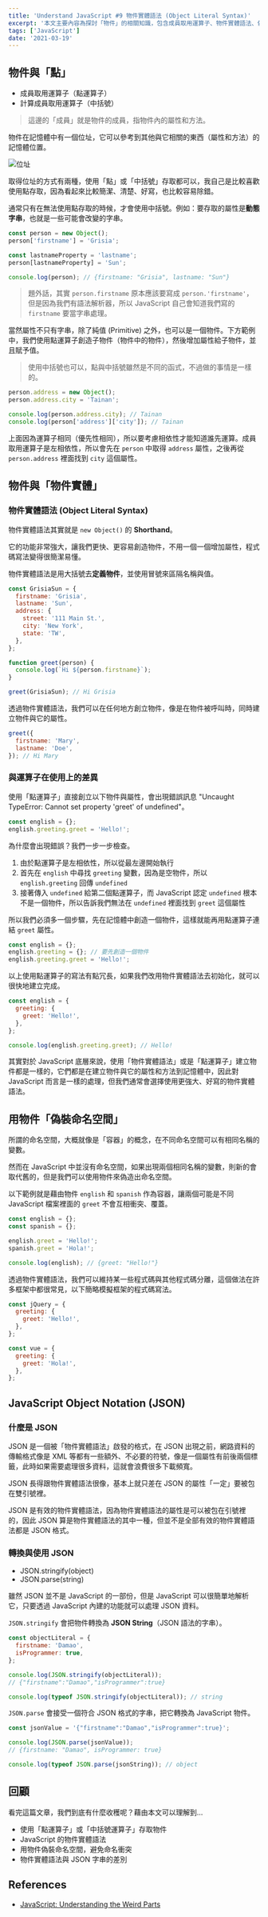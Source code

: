 ```yaml
---
title: 'Understand JavaScript #9 物件實體語法 (Object Literal Syntax)'
excerpt: '本文主要內容為探討「物件」的相關知識，包含成員取用運算子、物件實體語法、偽裝命名空間，與 JSON 資料格式。'
tags: ['JavaScript']
date: '2021-03-19'
---
```


## 物件與「點」

- 成員取用運算子（點運算子）
- 計算成員取用運算子（中括號）

> 這邊的「成員」就是物件的成員，指物件內的屬性和方法。

物件在記憶體中有一個位址，它可以參考到其他與它相關的東西（屬性和方法）的記憶體位置。

![位址](https://i.imgur.com/GtwGe3V.png)

取得位址的方式有兩種，使用「點」或「中括號」存取都可以，我自己是比較喜歡使用點存取，因為看起來比較簡潔、清楚、好寫，也比較容易除錯。

通常只有在無法使用點存取的時候，才會使用中括號。例如：要存取的屬性是**動態字串**，也就是一些可能會改變的字串。

```javascript
const person = new Object();
person['firstname'] = 'Grisia';

const lastnameProperty = 'lastname';
person[lastnameProperty] = 'Sun';

console.log(person); // {firstname: "Grisia", lastname: "Sun"}
```

> 題外話，其實 `person.firstname` 原本應該要寫成 `person.'firstname'`，但是因為我們有語法解析器，所以 JavaScript 自己會知道我們寫的 `firstname` 要當字串處理。

當然屬性不只有字串，除了純值 (Primitive) 之外，也可以是一個物件。下方範例中，我們使用點運算子創造子物件（物件中的物件），然後增加屬性給子物件，並且賦予值。

> 使用中括號也可以，點與中括號雖然是不同的函式，不過做的事情是一樣的。

```javascript
person.address = new Object();
person.address.city = 'Tainan';

console.log(person.address.city); // Tainan
console.log(person['address']['city']); // Tainan
```

上面因為運算子相同（優先性相同），所以要考慮相依性才能知道誰先運算。成員取用運算子是左相依性，所以會先在 `person` 中取得 `address` 屬性，之後再從 `person.address` 裡面找到 `city` 這個屬性。

## 物件與「物件實體」

### 物件實體語法 (Object Literal Syntax)

物件實體語法其實就是 `new Object()` 的 **Shorthand**。

它的功能非常強大，讓我們更快、更容易創造物件，不用一個一個增加屬性，程式碼寫法變得很簡潔易懂。

物件實體語法是用大括號去**定義物件**，並使用冒號來區隔名稱與值。

```javascript
const GrisiaSun = {
  firstname: 'Grisia',
  lastname: 'Sun',
  address: {
    street: '111 Main St.',
    city: 'New York',
    state: 'TW',
  },
};

function greet(person) {
  console.log(`Hi ${person.firstname}`);
}

greet(GrisiaSun); // Hi Grisia
```

透過物件實體語法，我們可以在任何地方創立物件，像是在物件被呼叫時，同時建立物件與它的屬性。

```javascript
greet({
  firstname: 'Mary',
  lastname: 'Doe',
}); // Hi Mary
```

### 與運算子在使用上的差異

使用「點運算子」直接創立以下物件與屬性，會出現錯誤訊息 "Uncaught TypeError: Cannot set property 'greet' of undefined"。

```javascript
const english = {};
english.greeting.greet = 'Hello!';
```

為什麼會出現錯誤？我們一步一步檢查。

1. 由於點運算子是左相依性，所以從最左邊開始執行
2. 首先在 `english` 中尋找 `greeting` 變數，因為是空物件，所以 `english.greeting` 回傳 `undefined`
3. 接著傳入 `undefined` 給第二個點運算子，而 JavaScript 認定 `undefined` 根本不是一個物件，所以告訴我們無法在 `undefined` 裡面找到 `greet` 這個屬性

所以我們必須多一個步驟，先在記憶體中創造一個物件，這樣就能再用點運算子連結 `greet` 屬性。

```javascript
const english = {};
english.greeting = {}; // 要先創造一個物件
english.greeting.greet = 'Hello!';
```

以上使用點運算子的寫法有點冗長，如果我們改用物件實體語法去初始化，就可以很快地建立完成。

```javascript
const english = {
  greeting: {
    greet: 'Hello!',
  },
};

console.log(english.greeting.greet); // Hello!
```

其實對於 JavaScript 底層來說，使用「物件實體語法」或是「點運算子」建立物件都是一樣的，它們都是在建立物件與它的屬性和方法到記憶體中，因此對 JavaScript 而言是一樣的處理，但我們通常會選擇使用更強大、好寫的物件實體語法。

## 用物件「偽裝命名空間」

所謂的命名空間，大概就像是「容器」的概念，在不同命名空間可以有相同名稱的變數。

然而在 JavaScript 中並沒有命名空間，如果出現兩個相同名稱的變數，則新的會取代舊的，但是我們可以使用物件來偽造出命名空間。

以下範例就是藉由物件 `english` 和 `spanish` 作為容器，讓兩個可能是不同 JavaScript 檔案裡面的 `greet` 不會互相衝突、覆蓋。

```javascript
const english = {};
const spanish = {};

english.greet = 'Hello!';
spanish.greet = 'Hola!';

console.log(english); // {greet: "Hello!"}
```

透過物件實體語法，我們可以維持某一些程式碼與其他程式碼分離，這個做法在許多框架中都很常見，以下簡略模擬框架的程式碼寫法。

```javascript
const jQuery = {
  greeting: {
    greet: 'Hello!',
  },
};

const vue = {
  greeting: {
    greet: 'Hola!',
  },
};
```

## JavaScript Object Notation (JSON)

### 什麼是 JSON

JSON 是一個被「物件實體語法」啟發的格式，在 JSON 出現之前，網路資料的傳輸格式像是 XML 等都有一些額外、不必要的符號，像是一個屬性有前後兩個標籤，此時如果需要處理很多資料，這就會浪費很多下載頻寬。

JSON 長得跟物件實體語法很像，基本上就只差在 JSON 的屬性「一定」要被包在雙引號裡。

JSON 是有效的物件實體語法，因為物件實體語法的屬性是可以被包在引號裡的，因此 JSON 算是物件實體語法的其中一種，但並不是全部有效的物件實體語法都是 JSON 格式。

### 轉換與使用 JSON

- JSON.stringify(object)
- JSON.parse(string)

雖然 JSON 並不是 JavaScript 的一部份，但是 JavaScript 可以很簡單地解析它，只要透過 JavaScript 內建的功能就可以處理 JSON 資料。

`JSON.stringify` 會把物件轉換為 **JSON String**（JSON 語法的字串）。

```javascript
const objectLiteral = {
  firstname: 'Damao',
  isProgrammer: true,
};

console.log(JSON.stringify(objectLiteral));
// {"firstname":"Damao","isProgrammer":true}

console.log(typeof JSON.stringify(objectLiteral)); // string
```

`JSON.parse` 會接受一個符合 JSON 格式的字串，把它轉換為 JavaScript 物件。

```javascript
const jsonValue = '{"firstname":"Damao","isProgrammer":true}';

console.log(JSON.parse(jsonValue));
// {firstname: "Damao", isProgrammer: true}

console.log(typeof JSON.parse(jsonString)); // object
```

## 回顧

看完這篇文章，我們到底有什麼收穫呢？藉由本文可以理解到…

- 使用「點運算子」或「中括號運算子」存取物件
- JavaScript 的物件實體語法
- 用物件偽裝命名空間，避免命名衝突
- 物件實體語法與 JSON 字串的差別

## References

- [JavaScript: Understanding the Weird Parts](https://www.udemy.com/course/understand-javascript/)
